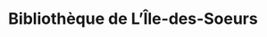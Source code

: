 ---
title: 'Bibliothèque de L’Île-des-Soeurs'
icon: book
address: '260 Rue Elgar, Montréal, QC H3E 1C9'
area: Verdun
---